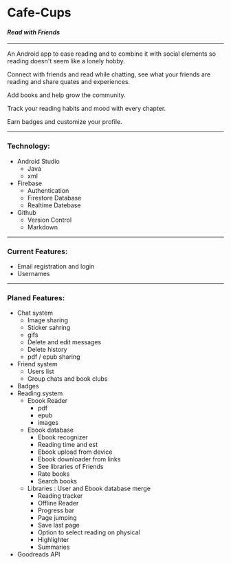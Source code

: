 # Cafe-Cups

#### *Read with Friends*

___

An Android app to ease reading and to combine it with social elements so
reading doesn't seem like a lonely hobby.

Connect with friends and read while chatting, see what your friends are reading
and share quates and experiences.

Add books and help grow the community.

Track your reading habits and mood with every chapter.

Earn badges and customize your profile.

___

### Technology:

- Android Studio
  - Java
  - xml
- Firebase
    - Authentication
    - Firestore Database
    - Realtime Datebase
- Github
  - Version Control 
  - Markdown

___

### Current Features:

- Email registration and login
- Usernames

___

### Planed Features:

- Chat system
  - Image sharing
  - Sticker sahring
  - gifs
  - Delete and edit messages
  - Delete history
  - pdf / epub sharing
- Friend system
  - Users list
  - Group chats and book clubs
- Badges
- Reading system
  - Ebook Reader
    - pdf
    - epub
    - images
  - Ebook database
      - Ebook recognizer
      - Reading time and est
      - Ebook upload from device
      - Ebook downloader from links
      - See libraries of Friends
      - Rate books
      - Search books
  - Libraries : User and Ebook database merge
    - Reading tracker
    - Offline Reader
    - Progress bar
    - Page jumping
    - Save last page
    - Option to select reading on physical
    - Highlighter
    - Summaries
- Goodreads API